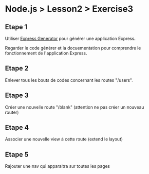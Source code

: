 # Node.js > Lesson2 > Exercise3

## Etape 1

Utiliser [Express Generator](http://expressjs.com/fr/starter/generator.html)
pour générer une application Express.

Regarder le code générer et la docuementation pour comprendre le fonctionnement de l'application Express.

## Etape 2

Enlever tous les bouts de codes concernant les routes "/users".

## Etape 3

Créer une nouvelle route "/blank" (attention ne pas créer un nouveau router)

## Etape 4

Associer une nouvelle view à cette route (extend le layout)

## Etape 5

Rajouter une nav qui apparaitra sur toutes les pages
